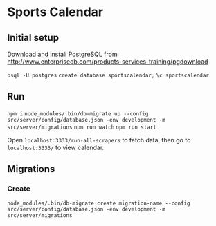 # Sports Calendar

## Initial setup

Download and install PostgreSQL from http://www.enterprisedb.com/products-services-training/pgdownload

`psql -U postgres`
`create database sportscalendar;`
`\c sportscalendar`

## Run

`npm i`
`node_modules/.bin/db-migrate up --config src/server/config/database.json -env development -m src/server/migrations`
`npm run watch`
`npm run start`

Open `localhost:3333/run-all-scrapers` to fetch data, then go to `localhost:3333/` to view calendar.

## Migrations

### Create

`node_modules/.bin/db-migrate create migration-name --config src/server/config/database.json -env development -m src/server/migrations`